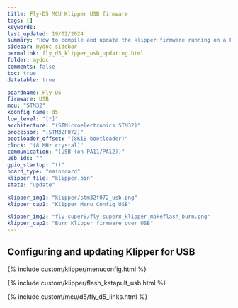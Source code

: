 ```yaml
---
title: Fly-D5 MCU Klipper USB firmware
tags: []
keywords: 
last_updated: 19/02/2024
summary: "How to compile and update the klipper firmware running on a Fly-D5 in USB mode"
sidebar: mydoc_sidebar
permalink: fly_d5_klipper_usb_updating.html
folder: mydoc
comments: false
toc: true
datatable: true

boardname: Fly-D5
firmware: USB
mcu: "STM32"
kconfig_name: d5
low_level: "[*]"
architecture: "(STMicroelectronics STM32)"
processor: "(STM32F072)"
bootloader_offset: "(8KiB bootloader)"
clock: "(8 MHz crystal)"
communication: "(USB (on PA11/PA12))"
usb_ids: ""
gpio_startup: "()"
board_type: "mainboard"
klipper_file: "klipper.bin"
state: "update"

klipper_img1: "klipper/stm32f072_usb.png"
klipper_cap1: "Klipper Menu Config USB"

klipper_img2: "fly-super8/fly-super8_klipper_makeflash_burn.png"
klipper_cap2: "Burn Klipper firmware over USB"
---
```


## Configuring and updating Klipper for USB

{% include custom/klipper/menuconfig.html %}

{% include custom/klipper/flash_katapult_usb.html %}

{% include custom/mcu/d5/fly_d5_links.html %}
